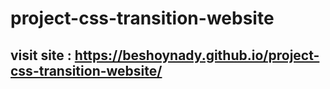# project-css-transition-website

## visit site : https://beshoynady.github.io/project-css-transition-website/

